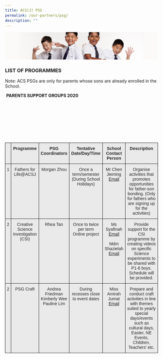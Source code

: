 ```yaml
---
title: ACS(J) PSG
permalink: /our-partners/psg/
description: ""
---
```

![](/images/Sub-banner2.jpg)

### **LIST OF PROGRAMMES**&nbsp;

Note: ACS PSGs are only for parents whose sons are already enrolled in the School.
  
&nbsp;**PARENTS SUPPORT GROUPS 2020**
 
 <style type="text/css">
.tg  {border-collapse:collapse;border-spacing:0;}
.tg td{border-color:black;border-style:solid;border-width:1px;font-family:Arial, sans-serif;font-size:14px;
  overflow:hidden;padding:10px 5px;word-break:normal;}
.tg th{border-color:black;border-style:solid;border-width:1px;font-family:Arial, sans-serif;font-size:14px;
  font-weight:normal;overflow:hidden;padding:10px 5px;word-break:normal;}
.tg .tg-rsx2{background-color:#EAEAEA;color:#232323;font-weight:bold;text-align:center;vertical-align:top}
.tg .tg-rlhx{background-color:#EAEAEA;color:#232323;text-align:center;vertical-align:top}
.tg .tg-b6rm{background-color:#EAEAEA;color:#21088A;text-align:center;vertical-align:top}
.tg .tg-ku5w{background-color:#EAEAEA;color:#222;text-align:center;vertical-align:middle}
</style>
<br><span>
    </span><br><span>
    </span><br><span>
    </span><br><span>
    </span><br><span>
    </span><br><span>
    </span><br><span>
    </span><table class="tg">
<thead>
  <tr>
    <th class="tg-rsx2"></th>
    <th class="tg-rsx2">Programme</th>
    <th class="tg-rsx2">PSG Coordinators</th>
    <th class="tg-rsx2">Tentative Date/Day/Time</th>
    <th class="tg-rsx2">School Contact Person</th>
    <th class="tg-rsx2">Description</th>
  </tr>
</thead>
	  <tbody><tr>
    <td class="tg-rlhx">1</td>
    <td class="tg-rlhx">Fathers for Life@ACSJ</td>
    <td class="tg-rlhx">Morgan Zhou<br></td>
    <td class="tg-rlhx">Once a term/semester (During School Holidays)<br></td>
    <td class="tg-rlhx">Mr Chen Jieming <br><a href="mailto:chen_jieming@moe.edu.sg">Email</a></td>
    <td class="tg-rlhx">Organise activities that promotes opportunities for father-son bonding. (Only for fathers who are signing up for the activities)</td>
  </tr>
<tr>
    <td class="tg-rlhx">2</td>
    <td class="tg-rlhx">Creative Science Investigation (CSI)</td>
    <td class="tg-rlhx">Rhea Tan<br></td>
    <td class="tg-rlhx">Once to twice per term<br>Online project<br></td>
    <td class="tg-rlhx">Ms Syafinah<br><a href="mailto:syafinah_ibrahim@moe.edu.sg">Email</a><br><br>Mdm Shazielah<br><a href="mailto:nur_shazielah_abdul_rahim@moe.edu.sg">Email</a></td>
    <td class="tg-rlhx">Provide support for the CSI programme by creating videos on specific Science experiments to be shared with P1-6 boys. Schedule will be provided.<br></td>
</tr>
  <tr>
    <td class="tg-rlhx">2</td>
    <td class="tg-rlhx">PSG Craft</td>
    <td class="tg-rlhx">Andrea Friedman<br>Kimberly Wee<br>Pauline Lim<br></td>
    <td class="tg-rlhx">During recesses close to event dates<br></td>
    <td class="tg-rlhx">Miss Amirah Jumat<br><a href="nur_amirah_jumat@moe.edu.sg">Email</a></td>
    <td class="tg-rlhx">Prepare and conduct craft activities in line with themes suited to yearly special days/events such as cultural days, Easter, NE Events, Children, Teachers’ etc.<br></td>
  </tr>
</tbody><tbody></tbody></table>